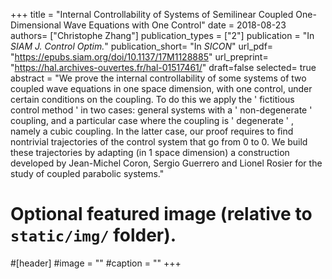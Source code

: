 +++
title = "Internal Controllability of Systems of Semilinear Coupled One-Dimensional Wave Equations with One Control"
date = 2018-08-23
authors= ["Christophe Zhang"]
publication_types = ["2"] 
publication = "In *SIAM J. Control Optim.*"
publication_short= "In *SICON*"
url_pdf= "https://epubs.siam.org/doi/10.1137/17M1128885"
url_preprint= "https://hal.archives-ouvertes.fr/hal-01517461/"
draft=false
selected= true
abstract = "We prove the internal controllability of some systems of two coupled wave equations in one space dimension, with one control, under certain conditions on the coupling. To do this we apply the ' fictitious control method ' in two cases: general systems with a ' non-degenerate ' coupling, and a particular case where the coupling is ' degenerate ' , namely a cubic coupling. In the latter case, our proof requires to find nontrivial trajectories of the control system that go from 0 to 0. We build these trajectories by adapting (in 1 space dimension) a construction developed by Jean-Michel Coron, Sergio Guerrero and Lionel Rosier for the study of coupled parabolic systems."
# Optional featured image (relative to `static/img/` folder).
#[header]
#image = ""
#caption = ""
+++
